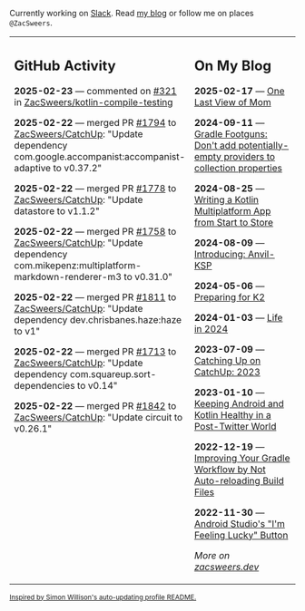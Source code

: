 Currently working on [Slack](https://slack.com/). Read [my blog](https://zacsweers.dev/) or follow me on places `@ZacSweers`.

<table><tr><td valign="top" width="60%">

## GitHub Activity
<!-- githubActivity starts -->
**2025-02-23** — commented on [#321](https://github.com/ZacSweers/kotlin-compile-testing/issues/321#issuecomment-2676913994) in [ZacSweers/kotlin-compile-testing](https://github.com/ZacSweers/kotlin-compile-testing)

**2025-02-22** — merged PR [#1794](https://github.com/ZacSweers/CatchUp/pull/1794) to [ZacSweers/CatchUp](https://github.com/ZacSweers/CatchUp): "Update dependency com.google.accompanist:accompanist-adaptive to v0.37.2"

**2025-02-22** — merged PR [#1778](https://github.com/ZacSweers/CatchUp/pull/1778) to [ZacSweers/CatchUp](https://github.com/ZacSweers/CatchUp): "Update datastore to v1.1.2"

**2025-02-22** — merged PR [#1758](https://github.com/ZacSweers/CatchUp/pull/1758) to [ZacSweers/CatchUp](https://github.com/ZacSweers/CatchUp): "Update dependency com.mikepenz:multiplatform-markdown-renderer-m3 to v0.31.0"

**2025-02-22** — merged PR [#1811](https://github.com/ZacSweers/CatchUp/pull/1811) to [ZacSweers/CatchUp](https://github.com/ZacSweers/CatchUp): "Update dependency dev.chrisbanes.haze:haze to v1"

**2025-02-22** — merged PR [#1713](https://github.com/ZacSweers/CatchUp/pull/1713) to [ZacSweers/CatchUp](https://github.com/ZacSweers/CatchUp): "Update dependency com.squareup.sort-dependencies to v0.14"

**2025-02-22** — merged PR [#1842](https://github.com/ZacSweers/CatchUp/pull/1842) to [ZacSweers/CatchUp](https://github.com/ZacSweers/CatchUp): "Update circuit to v0.26.1"
<!-- githubActivity ends -->
</td><td valign="top" width="40%">

## On My Blog
<!-- blog starts -->
**2025-02-17** — [One Last View of Mom](https://www.zacsweers.dev/one-last-view-of-mom/)

**2024-09-11** — [Gradle Footguns: Don't add potentially-empty providers to collection properties](https://www.zacsweers.dev/gradle-footgun-adding-empty-providers-to-collection-properties/)

**2024-08-25** — [Writing a Kotlin Multiplatform App from Start to Store](https://www.zacsweers.dev/writing-a-kotlin-multiplatform-app-from-start-to-store/)

**2024-08-09** — [Introducing: Anvil-KSP](https://www.zacsweers.dev/introducing-anvil-ksp/)

**2024-05-06** — [Preparing for K2](https://www.zacsweers.dev/preparing-for-k2/)

**2024-01-03** — [Life in 2024](https://www.zacsweers.dev/life-in-2024/)

**2023-07-09** — [Catching Up on CatchUp: 2023](https://www.zacsweers.dev/catching-up-on-catchup-2023/)

**2023-01-10** — [Keeping Android and Kotlin Healthy in a Post-Twitter World](https://www.zacsweers.dev/keeping-android-healthy/)

**2022-12-19** — [Improving Your Gradle Workflow by Not Auto-reloading Build Files](https://www.zacsweers.dev/improving-your-workflow-by-not-auto-reloading-build-files/)

**2022-11-30** — [Android Studio's "I'm Feeling Lucky" Button](https://www.zacsweers.dev/android-studios-im-feeling-lucky-button/)
<!-- blog ends -->
_More on [zacsweers.dev](https://zacsweers.dev/)_
</td></tr></table>

<sub><a href="https://simonwillison.net/2020/Jul/10/self-updating-profile-readme/">Inspired by Simon Willison's auto-updating profile README.</a></sub>